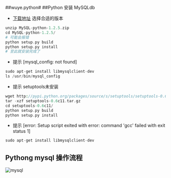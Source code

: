 ##wuye.python#
##Python 安装 MySQLdb
* [下载地址](https://pypi.python.org/pypi/MySQL-python) 选择合适的版本

```php
unzip MySQL-python-1.2.5.zip
cd MySQL-python-1.2.5/
# 可能会报错
python setup.py build
python setup.py install
# 至此就安装完成了
```
* 提示 [mysql_config: not found]

```php
sudo apt-get install libmysqlclient-dev
ls /usr/bin/mysql_config
```
* 提示 setuptools未安装

```php
wget http://pypi.python.org/packages/source/s/setuptools/setuptools-0.6c11.tar.gz
tar -xzf setuptools-0.6c11.tar.gz
cd setuptools-0.6c11/
python setup.py build
python setup.py install
```
* 提示 [error: Setup script exited with error: command 'gcc' failed with exit status 1]

```php
sudo apt-get install libmysqlclient-dev
```
## Pythong mysql 操作流程
![mysql](https://github.com/zhaoyingnan911/wuye.python/blob/master/images/python-mysql.png?raw=true)
